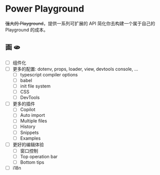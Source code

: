 # Power Playground

~~强大的 Playground~~，提供一系列可扩展的 API 简化你去构建一个属于自己的 Playground 的成本。

## 画 🫓

* [ ] 组件化
* [ ] 更多的配置: dotenv, props, loader, view, devtools console, ...
  * [ ] typescript compiler options
  * [ ] babel
  * [ ] init file system
  * [ ] CSS
  * [ ] DevTools
* [ ] 更多的插件
  * [ ] Copilot
  * [ ] Auto import
  * [ ] Multiple files
  * [ ] History
  * [ ] Snippets
  * [ ] Examples
* [ ] 更好的编辑体验
  * [ ] 窗口控制
  * [ ] Top operation bar
  * [ ] Bottom tips
* [ ] i18n
